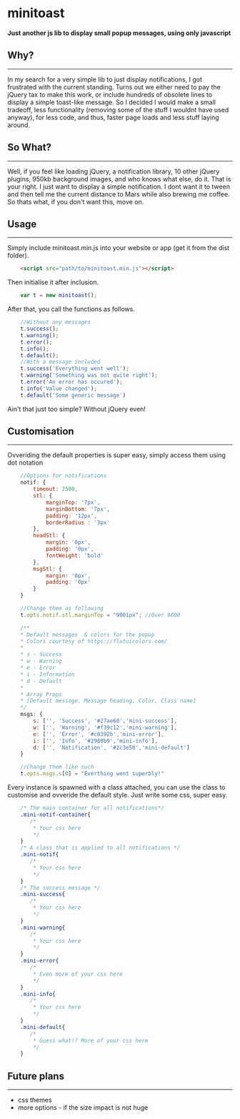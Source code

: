 # minitoast
**Just another js lib to display small popup messages, using only javascript**

## Why?
---

In my search for a very simple lib to just display notifications, I got frustrated with the current standing.
Turns out we either need to pay the jQuery tax to make this work, or include hundreds of obsolete lines to display a simple toast-like message.
So I decided I would make a small tradeoff, less functionality (removing some of the stuff I wouldnt have used anyway), for less code, and thus, faster page loads and less stuff laying around.

## So What?
---

Well, if you feel like loading jQuery, a notification library, 10 other jQuery plugins, 950kb background images, and who knows what else, do it. That is your right.
I just want to display a simple notification. I dont want it to tween and then tell me the current distance to Mars while also brewing me coffee.
So thats what, if you don't want this, move on.

## Usage
---

Simply include minitoast.min.js into your website or app (get it from the dist folder).

```html
    <script src="path/to/minitoast.min.js"></script>
```
Then initialise it after inclusion.

```javascript
    var t = new minitoast();
```

After that, you call the functions as follows.

```javascript
    //Without any messages
    t.success();
    t.warning();
    t.error();
    t.info();
    t.default();
    //With a message included
    t.success('Everything went well');
    t.warning('Something was not quite right');
    t.error('An error has occured');
    t.info('Value changed');
    t.default('Some generic message')
```

Ain't that just too simple? Without jQuery even!

## Customisation
---

Ovveriding the default properties is super easy, simply access them using dot notation

```javascript
    //Options for notifications
    notif: {
        timeout: 2500,
        stl: {
            marginTop: '7px',
            marginBottom: '7px',
            padding: '12px',
            borderRadius : '3px'
        },
        headStl: {
            margin: '0px',
            padding: '0px',
            fontWeight: 'bold'
        },
        msgStl: {
            margin: '0px',
            padding: '0px'
        }
    }

    //Change them as following
    t.opts.notif.stl.marginTop = "9001px"; //Over 9000

    /**
    * Default messages  & colors for the popup
    * Colors courtesy of https://flatuicolors.com/
    * 
    * s - Success
    * w - Warning
    * e - Error
    * i - Information
    * d - Default
    * 
    * Array Props
    * [Default message, Message heading, Color, Class name]
    */
    msgs: {
        s: ['', 'Success', '#27ae60','mini-success'],
        w: ['', 'Warning', '#f39c12','mini-warning'],
        e: ['', 'Error', '#c0392b','mini-error'],
        i: ['', 'Info', '#2980b9','mini-info'],
        d: ['', 'Notification', '#2c3e50','mini-default']
    }

    //Change them like such
    t.opts.msgs.s[0] = "Everthing went superbly!"

```




Every instance is spawned with a class attached, you can use the class to customise and ovveride the default style. Just write some css, super easy.

```css
    /* The main container for all notifications*/
    .mini-notif-container{
       /*
        * Your css here
        */
    }
    /* A class that is applied to all notifications */
    .mini-notif{
       /*
        * Your css here
        */
    }
    /* The success message */
    .mini-success{
       /*
        * Your css here
        */
    }
    .mini-warning{
       /*
        * Your css here
        */
    }
    .mini-error{
       /*
        * Even more of your css here
        */
    }
    .mini-info{
       /*
        * Your css here
        */
    }
    .mini-default{
       /*
        * Guess what!? More of your css here
        */
    }
```


## Future plans
---

* css themes
* more options - if the size impact is not huge
